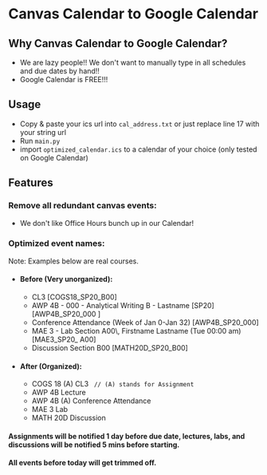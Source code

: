 # Canvas Calendar to Google Calendar
## Why Canvas Calendar to Google Calendar?
- We are lazy people!! We don't want to manually type in all schedules and due dates by hand!!
- Google Calendar is FREE!!!
## Usage
- Copy & paste your ics url into `cal_address.txt` or just replace line 17 with your string url
- Run `main.py`
- import `optimized_calendar.ics` to a calendar of your choice (only tested on Google Calendar)
## Features
### Remove all redundant canvas events:
- We don't like Office Hours bunch up in our Calendar!

### Optimized event names:
Note: Examples below are real courses.
- #### Before (Very unorganized):
  - CL3 [COGS18_SP20_B00]
  - AWP 4B - 000 - Analytical Writing B - Lastname [SP20] [AWP4B_SP20_000
 ]
  - Conference Attendance (Week of Jan 0-Jan 32) [AWP4B_SP20_000]
  - MAE 3 - Lab Section A00\\, Firstname Lastname (Tue 00:00 am) [MAE3_SP20_
 A00]
  - Discussion Section B00 [MATH20D_SP20_B00]
- #### After (Organized):
  - COGS 18 (A) CL3    ` // (A) stands for Assignment`
  - AWP 4B Lecture
  - AWP 4B (A) Conference Attendance 
  - MAE 3 Lab
  - MATH 20D Discussion

#### Assignments will be notified 1 day before due date, lectures, labs, and discussions will be notified 5 mins before starting.
#### All events before today will get trimmed off.
